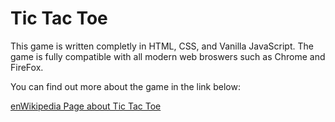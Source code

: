 # Tic Tac Toe 


This game is written completly in HTML, CSS, and Vanilla JavaScript. The game is fully compatible with all modern web broswers such as Chrome and FireFox. 


You can find out more about the game in the link below: 

[enWikipedia Page about Tic Tac Toe](https://en.wikipedia.org/wiki/Tic-tac-toe)

